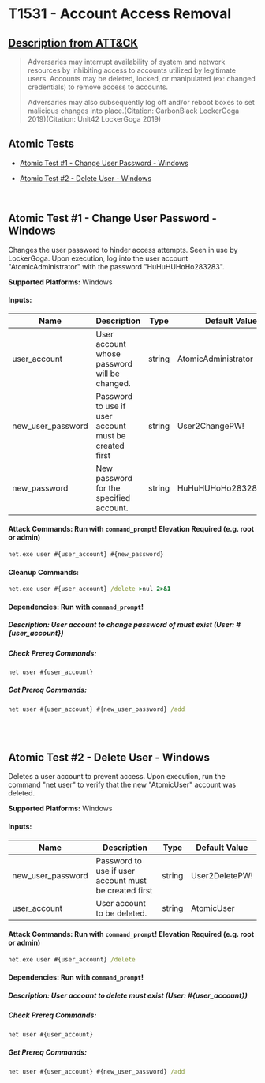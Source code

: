 # T1531 - Account Access Removal
## [Description from ATT&CK](https://attack.mitre.org/wiki/Technique/T1531)
<blockquote>Adversaries may interrupt availability of system and network resources by inhibiting access to accounts utilized by legitimate users. Accounts may be deleted, locked, or manipulated (ex: changed credentials) to remove access to accounts.

Adversaries may also subsequently log off and/or reboot boxes to set malicious changes into place.(Citation: CarbonBlack LockerGoga 2019)(Citation: Unit42 LockerGoga 2019)</blockquote>

## Atomic Tests

- [Atomic Test #1 - Change User Password - Windows](#atomic-test-1---change-user-password---windows)

- [Atomic Test #2 - Delete User - Windows](#atomic-test-2---delete-user---windows)


<br/>

## Atomic Test #1 - Change User Password - Windows
Changes the user password to hinder access attempts. Seen in use by LockerGoga. Upon execution, log into the user account "AtomicAdministrator" with
the password "HuHuHUHoHo283283".

**Supported Platforms:** Windows




#### Inputs:
| Name | Description | Type | Default Value | 
|------|-------------|------|---------------|
| user_account | User account whose password will be changed. | string | AtomicAdministrator|
| new_user_password | Password to use if user account must be created first | string | User2ChangePW!|
| new_password | New password for the specified account. | string | HuHuHUHoHo283283@dJD|


#### Attack Commands: Run with `command_prompt`!  Elevation Required (e.g. root or admin) 


```cmd
net.exe user #{user_account} #{new_password}
```

#### Cleanup Commands:
```cmd
net.exe user #{user_account} /delete >nul 2>&1
```



#### Dependencies:  Run with `command_prompt`!
##### Description: User account to change password of must exist (User: #{user_account})
##### Check Prereq Commands:
```cmd
net user #{user_account} 
```
##### Get Prereq Commands:
```cmd
net user #{user_account} #{new_user_password} /add
```




<br/>
<br/>

## Atomic Test #2 - Delete User - Windows
Deletes a user account to prevent access. Upon execution, run the command "net user" to verify that the new "AtomicUser" account was deleted.

**Supported Platforms:** Windows




#### Inputs:
| Name | Description | Type | Default Value | 
|------|-------------|------|---------------|
| new_user_password | Password to use if user account must be created first | string | User2DeletePW!|
| user_account | User account to be deleted. | string | AtomicUser|


#### Attack Commands: Run with `command_prompt`!  Elevation Required (e.g. root or admin) 


```cmd
net.exe user #{user_account} /delete
```




#### Dependencies:  Run with `command_prompt`!
##### Description: User account to delete must exist (User: #{user_account})
##### Check Prereq Commands:
```cmd
net user #{user_account} 
```
##### Get Prereq Commands:
```cmd
net user #{user_account} #{new_user_password} /add
```




<br/>
